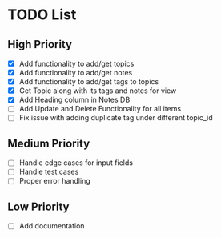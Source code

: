 # TODO List

## High Priority
- [x] Add functionality to add/get topics
- [x] Add functionality to add/get notes
- [x] Add functionality to add/get tags to topics
- [x] Get Topic along with its tags and notes for view
- [x] Add Heading column in Notes DB
- [ ] Add Update and Delete Functionality for all items
- [ ] Fix issue with adding duplicate tag under different topic_id

## Medium Priority
- [ ] Handle edge cases for input fields
- [ ] Handle test cases
- [ ] Proper error handling

## Low Priority
- [ ] Add documentation